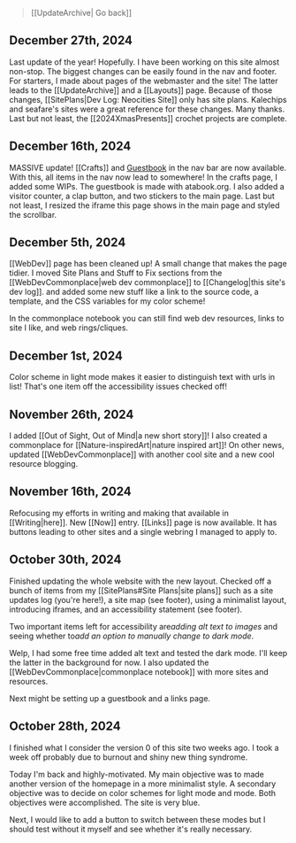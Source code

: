 > [[UpdateArchive| Go back]]

## December 27th, 2024
Last update of the year! Hopefully. I have been working on this site almost non-stop. The biggest changes can be easily found in the nav and footer. For starters, I made about pages of the webmaster and the site! The latter leads to the [[UpdateArchive]] and a [[Layouts]] page. Because of those changes, [[SitePlans|Dev Log: Neocities Site]] only has site plans. Kalechips and seafare's sites were a great reference for these changes. Many thanks. Last but not least, the [[2024XmasPresents]] crochet projects are complete.

## December 16th, 2024
MASSIVE update! [[Crafts]] and [Guestbook](https://maryseph.atabook.org/) in the nav bar are now available. With this, all items in the nav now lead to somewhere! In the crafts page, I added some WIPs. The guestbook is made with atabook.org. I also added a visitor counter, a clap button, and two stickers to the main page. Last but not least, I resized the iframe this page shows in the main page and styled the scrollbar.

## December 5th, 2024
[[WebDev]] page has been cleaned up! A small change that makes the page tidier. I moved Site Plans and Stuff to Fix sections from the [[WebDevCommonplace|web dev commonplace]] to [[Changelog|this site's dev log]]. and added some new stuff like a link to the source code, a template, and the CSS variables for my color scheme!

In the commonplace notebook you can still find web dev resources, links to site I like, and web rings/cliques.

## December 1st, 2024
Color scheme in light mode makes it easier to distinguish text with urls in list! That's one item off the accessibility issues checked off!

## November 26th, 2024
I added [[Out of Sight, Out of Mind|a new short story]]! I also created a commonplace for [[Nature-inspiredArt|nature inspired art]]! On other news, updated [[WebDevCommonplace]] with another cool site and a new cool resource blogging.

## November 16th, 2024
Refocusing my efforts in writing and making that available in [[Writing|here]]. New [[Now]] entry. [[Links]] page is now available. It has buttons leading to other sites and a single webring I managed to apply to.

## October 30th, 2024
Finished updating the whole website with the new layout. Checked off a bunch of items from my [[SitePlans#Site Plans|site plans]] such as a site updates log (you're here!), a site map (see footer), using a minimalist layout, introducing iframes, and an accessibility statement (see footer).

Two important items left for accessibility are*adding alt text to images* and seeing whether to*add an option to manually change to dark mode*.

Welp, I had some free time added alt text and tested the dark mode. I'll keep the latter in the background for now. I also updated the [[WebDevCommonplace|commonplace notebook]] with more sites and resources.

Next might be setting up a guestbook and a links page.

## October 28th, 2024
I finished what I consider the version 0 of this site two weeks ago. I took a week off probably due to burnout and shiny new thing syndrome.

Today I'm back and highly-motivated. My main objective was to made another version of the homepage in a more minimalist style. A secondary objective was to decide on color schemes for light mode and mode. Both objectives were accomplished. The site is very blue.

Next, I would like to add a button to switch between these modes but I should test without it myself and see whether it's really necessary.
